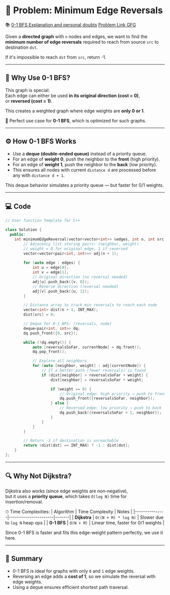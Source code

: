 # 🚀 Problem: Minimum Edge Reversals


📚 [0-1 BFS Explanation and personal doubts](./0_1_BFS_using_Deque(IMP).md)
[Problem Link GFG](https://www.geeksforgeeks.org/problems/minimum-edges/1)



Given a **directed graph** with `n` nodes and edges, we want to find the **minimum number of edge reversals** required to reach from source `src` to destination `dst`.

If it's impossible to reach `dst` from `src`, return -1.

---

## 🧠 Why Use 0-1 BFS?

This graph is special:  
Each edge can either be used **in its original direction (cost = 0)**,  
or **reversed (cost = 1)**.

This creates a weighted graph where edge weights are **only 0 or 1**.

👑 Perfect use case for **0-1 BFS**, which is optimized for such graphs.

---

## ⚙️ How 0-1 BFS Works

- Use a **deque (double-ended queue)** instead of a priority queue.
- For an edge of **weight 0**, push the neighbor to the **front** (high priority).
- For an edge of **weight 1**, push the neighbor to the **back** (low priority).
- This ensures all nodes with current `distance d` are processed before any with `distance d + 1`.

This deque behavior simulates a priority queue — but faster for 0/1 weights.

---
## 💻 Code

```cpp
// User function Template for C++

class Solution {
  public:
    int minimumEdgeReversal(vector<vector<int>> &edges, int n, int src, int dst) {
        // Adjacency list storing pairs: (neighbor, weight)
        // weight = 0 for original edge, 1 if reversed
        vector<vector<pair<int, int>>> adj(n + 1);
        
        for (auto edge : edges) {
            int u = edge[0];
            int v = edge[1];
            // Original direction (no reversal needed)
            adj[u].push_back({v, 0});
            // Reverse direction (reversal needed)
            adj[v].push_back({u, 1});
        }

        // Distance array to track min reversals to reach each node
        vector<int> dist(n + 1, INT_MAX);
        dist[src] = 0;

        // Deque for 0-1 BFS: (reversals, node)
        deque<pair<int, int>> dq;
        dq.push_front({0, src});

        while (!dq.empty()) {
            auto [reversalsSoFar, currentNode] = dq.front();
            dq.pop_front();

            // Explore all neighbors
            for (auto [neighbor, weight] : adj[currentNode]) {
                // If a better path (fewer reversals) is found
                if (dist[neighbor] > reversalsSoFar + weight) {
                    dist[neighbor] = reversalsSoFar + weight;

                    if (weight == 0) {
                        // Original edge: high priority → push to front
                        dq.push_front({reversalsSoFar, neighbor});
                    } else {
                        // Reversed edge: low priority → push to back
                        dq.push_back({reversalsSoFar + 1, neighbor});
                    }
                }
            }
        }

        // Return -1 if destination is unreachable
        return (dist[dst] == INT_MAX) ? -1 : dist[dst];
    }
};

```

---

## 🔍 Why Not Dijkstra?

Dijkstra also works (since edge weights are non-negative),  
but it uses a **priority queue**, which takes `O(log N)` time for insertion/removal.

⏱ Time Complexities:
| Algorithm     | Time Complexity     | Notes |
|---------------|----------------------|-------|
| **Dijkstra**  | `O((N + M) * log N)`  | Slower due to `log N` heap ops |
| **0-1 BFS**   | `O(N + M)`            | Linear time, faster for 0/1 weights |

Since 0-1 BFS is faster and fits this edge-weight pattern perfectly, we use it here.

---

## 🧾 Summary

- 0-1 BFS is ideal for graphs with only `0` and `1` edge weights.
- Reversing an edge adds a **cost of 1**, so we simulate the reversal with edge weights.
- Using a deque ensures efficient shortest path traversal.


